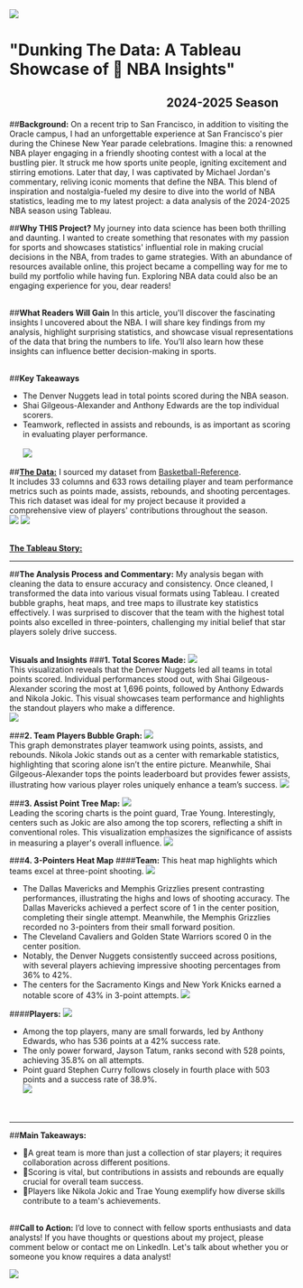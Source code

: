<img src="images/NBA/1DunkingTheData.png?raw=true"/>

# "Dunking The Data: A Tableau Showcase of 🏀 NBA Insights"
&nbsp;&nbsp;&nbsp;&nbsp;&nbsp;&nbsp;&nbsp;&nbsp;&nbsp;&nbsp;&nbsp;&nbsp;&nbsp;&nbsp;&nbsp;&nbsp;&nbsp;&nbsp;&nbsp;&nbsp;&nbsp;&nbsp;&nbsp;&nbsp;&nbsp;&nbsp;&nbsp;&nbsp;&nbsp;&nbsp;&nbsp;&nbsp;&nbsp;&nbsp;&nbsp;&nbsp;&nbsp;&nbsp;&nbsp;&nbsp;&nbsp;&nbsp;&nbsp;&nbsp;&nbsp;&nbsp;&nbsp;&nbsp;&nbsp;&nbsp;&nbsp;&nbsp;&nbsp;&nbsp;&nbsp;&nbsp;**2024-2025 Season**
---
##**Background:**
On a recent trip to San Francisco, in addition to visiting the Oracle campus, I had an unforgettable experience at San Francisco's pier during the Chinese New Year parade celebrations. Imagine this: a renowned NBA player engaging in a friendly shooting contest with a local at the bustling pier. It struck me how sports unite people, igniting excitement and stirring emotions. Later that day, I was captivated by Michael Jordan's commentary, reliving iconic moments that define the NBA. This blend of inspiration and nostalgia-fueled my desire to dive into the world of NBA statistics, leading me to my latest project: a data analysis of the 2024-2025 NBA season using Tableau.

##**Why THIS Project?**
My journey into data science has been both thrilling and daunting. I wanted to create something that resonates with my passion for sports and showcases statistics' influential role in making crucial decisions in the NBA, from trades to game strategies. With an abundance of resources available online, this project became a compelling way for me to build my portfolio while having fun. Exploring NBA data could also be an engaging experience for you, dear readers!<br><br>

##**What Readers Will Gain**
In this article, you'll discover the fascinating insights I uncovered about the NBA. I will share key findings from my analysis, highlight surprising statistics, and showcase visual representations of the data that bring the numbers to life. You’ll also learn how these insights can influence better decision-making in sports.<br><br>

##**Key Takeaways**
  - The Denver Nuggets lead in total points scored during the NBA season.
  - Shai Gilgeous-Alexander and Anthony Edwards are the top individual scorers.
  - Teamwork, reflected in assists and rebounds, is as important as scoring in evaluating player performance.<br><br>
    <img src="images/NBA/2KeyPlayers.png?raw=true"/>

##[**The Data:**](https://www.basketball-reference.com/leagues/NBA_2025_totals.html#totals_stats)
I sourced my dataset from [Basketball-Reference](https://www.basketball-reference.com/leagues/NBA_2025_totals.html#totals_stats). <br>
It includes 33 columns and 633 rows detailing player and team performance metrics such as points made, assists, rebounds, and shooting percentages. <br>
This rich dataset was ideal for my project because it provided a comprehensive view of players' contributions throughout the season.<br>
    <img src="images/NBA/3KeyDefinition.png?raw=true"/>
    <img src="images/NBA/4PositionDefinition.png?raw=true"/>
<br><br>

[**The Tableau Story:**](https://public.tableau.com/app/profile/quy.tran4833/viz/EducationMassSchoolDashBoard/Dashboard1?publish=yes)<br>

---
##**The Analysis Process and Commentary:**
My analysis began with cleaning the data to ensure accuracy and consistency. Once cleaned, I transformed the data into various visual formats using Tableau. I created bubble graphs, heat maps, and tree maps to illustrate key statistics effectively. I was surprised to discover that the team with the highest total points also excelled in three-pointers, challenging my initial belief that star players solely drive success.<br><br>


**Visuals and Insights**
###**1. Total Scores Made:**
    <img src="images/NBA/5TotalScore.png?raw=true"/><br>
This visualization reveals that the Denver Nuggets led all teams in total points scored. Individual performances stood out, with Shai Gilgeous-Alexander scoring the most at 1,696 points, followed by Anthony Edwards and Nikola Jokic. This visual showcases team performance and highlights the standout players who make a difference.<br>
    <img src="images/NBA/6TopScores.png?raw=true"/><br>

###**2. Team Players Bubble Graph:**
    <img src="images/NBA/7PlayersSpotLight.png?raw=true"/><br>
    This graph demonstrates player teamwork using points, assists, and rebounds. Nikola Jokic stands out as a center with remarkable statistics, highlighting that scoring alone isn’t the entire picture. Meanwhile, Shai Gilgeous-Alexander tops the points leaderboard but provides fewer assists, illustrating how various player roles uniquely enhance a team’s success.
    <img src="images/NBA/8PointsAstTrb.png?raw=true"/><br>

###**3. Assist Point Tree Map:**
    <img src="images/NBA/9AssistTreeMap.png?raw=true"/><br>
Leading the scoring charts is the point guard, Trae Young. Interestingly, centers such as Jokic are also among the top scorers, reflecting a shift in conventional roles. This visualization emphasizes the significance of assists in measuring a player's overall influence.
    <img src="images/NBA/10AssSummary.png?raw=true"/><br>
    
###**4. 3-Pointers Heat Map**
####**Team:**
This heat map highlights which teams excel at three-point shooting.
    <img src="images/NBA/11-3PointersHeatMap.png?raw=true"/><br>
  - The Dallas Mavericks and Memphis Grizzlies present contrasting performances, illustrating the highs and lows of shooting accuracy. The Dallas Mavericks achieved a perfect score of 1 in the center position, completing their single attempt. Meanwhile, the Memphis Grizzlies recorded no 3-pointers from their small forward position.
  - The Cleveland Cavaliers and Golden State Warriors scored 0 in the center position.
  - Notably, the Denver Nuggets consistently succeed across positions, with several players achieving impressive shooting percentages from 36% to 42%.
  - The centers for the Sacramento Kings and New York Knicks earned a notable score of 43% in 3-point attempts.
    <img src="images/NBA/12-3PointersSummary.png?raw=true"/><br>

####**Players:**
    <img src="images/NBA/11b-3PointersPlayer.png?raw=true"/><br>    
  - Among the top players, many are small forwards, led by Anthony Edwards, who has 536 points at a 42% success rate.
  - The only power forward, Jayson Tatum, ranks second with 528 points, achieving 35.8% on all attempts.
  - Point guard Stephen Curry follows closely in fourth place with 503 points and a success rate of 38.9%.<br>
    <img src="images/NBA/11b-3PointersPlayer.png?raw=true"/><br>
<br><br>
---
##**Main Takeaways:**
  - 🏀A great team is more than just a collection of star players; it requires collaboration across different positions.
  - 🏀Scoring is vital, but contributions in assists and rebounds are equally crucial for overall team success.
  - 🏀Players like Nikola Jokic and Trae Young exemplify how diverse skills contribute to a team's achievements.<br><br>

##**Call to Action:**
I’d love to connect with fellow sports enthusiasts and data analysts! If you have thoughts or questions about my project, please comment below or contact me on LinkedIn. Let's talk about whether you or someone you know requires a data analyst!<br>
  
<img src="images/FloralBorder.JPG?raw=true"/>
&nbsp;&nbsp;&nbsp;&nbsp;&nbsp;&nbsp;&nbsp;&nbsp;&nbsp;&nbsp;&nbsp;&nbsp;&nbsp;&nbsp;&nbsp;&nbsp;&nbsp;&nbsp;&nbsp;&nbsp;&nbsp;&nbsp;&nbsp;&nbsp;&nbsp;&nbsp;&nbsp;&nbsp;&nbsp;&nbsp;&nbsp;&nbsp;&nbsp;&nbsp;&nbsp;&nbsp;
